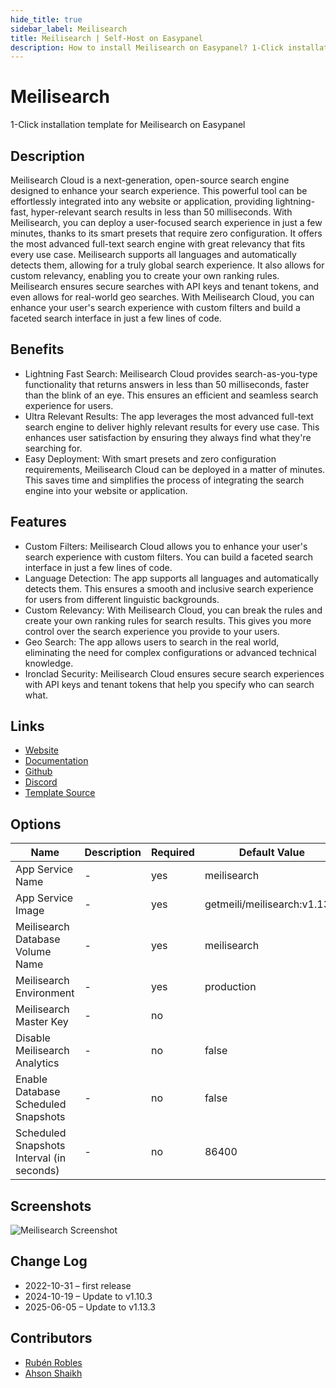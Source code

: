 ```yaml
---
hide_title: true
sidebar_label: Meilisearch
title: Meilisearch | Self-Host on Easypanel
description: How to install Meilisearch on Easypanel? 1-Click installation template for Meilisearch on Easypanel
---
```


<!-- generated -->

# Meilisearch

1-Click installation template for Meilisearch on Easypanel

## Description

Meilisearch Cloud is a next-generation, open-source search engine designed to enhance your search experience. This powerful tool can be effortlessly integrated into any website or application, providing lightning-fast, hyper-relevant search results in less than 50 milliseconds. With Meilisearch, you can deploy a user-focused search experience in just a few minutes, thanks to its smart presets that require zero configuration. It offers the most advanced full-text search engine with great relevancy that fits every use case. Meilisearch supports all languages and automatically detects them, allowing for a truly global search experience. It also allows for custom relevancy, enabling you to create your own ranking rules. Meilisearch ensures secure searches with API keys and tenant tokens, and even allows for real-world geo searches. With Meilisearch Cloud, you can enhance your user&#39;s search experience with custom filters and build a faceted search interface in just a few lines of code.

## Benefits

- Lightning Fast Search: Meilisearch Cloud provides search-as-you-type functionality that returns answers in less than 50 milliseconds, faster than the blink of an eye. This ensures an efficient and seamless search experience for users.
- Ultra Relevant Results: The app leverages the most advanced full-text search engine to deliver highly relevant results for every use case. This enhances user satisfaction by ensuring they always find what they're searching for.
- Easy Deployment: With smart presets and zero configuration requirements, Meilisearch Cloud can be deployed in a matter of minutes. This saves time and simplifies the process of integrating the search engine into your website or application.

## Features

- Custom Filters: Meilisearch Cloud allows you to enhance your user's search experience with custom filters. You can build a faceted search interface in just a few lines of code.
- Language Detection: The app supports all languages and automatically detects them. This ensures a smooth and inclusive search experience for users from different linguistic backgrounds.
- Custom Relevancy: With Meilisearch Cloud, you can break the rules and create your own ranking rules for search results. This gives you more control over the search experience you provide to your users.
- Geo Search: The app allows users to search in the real world, eliminating the need for complex configurations or advanced technical knowledge.
- Ironclad Security: Meilisearch Cloud ensures secure search experiences with API keys and tenant tokens that help you specify who can search what.

## Links

- [Website](https://meilisearch.com/)
- [Documentation](https://docs.meilisearch.com/)
- [Github](https://github.com/meilisearch/meilisearch/)
- [Discord](https://discord.gg/meilisearch)
- [Template Source](https://github.com/easypanel-io/templates/tree/main/templates/meilisearch)

## Options

Name | Description | Required | Default Value
-|-|-|-
App Service Name | - | yes | meilisearch
App Service Image | - | yes | getmeili/meilisearch:v1.13.3
Meilisearch Database Volume Name | - | yes | meilisearch
Meilisearch Environment | - | yes | production
Meilisearch Master Key | - | no | 
Disable Meilisearch Analytics | - | no | false
Enable Database Scheduled Snapshots | - | no | false
Scheduled Snapshots Interval (in seconds) | - | no | 86400

## Screenshots

![Meilisearch Screenshot](./assets/screenshot.png)

## Change Log

- 2022-10-31 – first release
- 2024-10-19 – Update to v1.10.3
- 2025-06-05 – Update to v1.13.3

## Contributors

- [Rubén Robles](https://github.com/D8vjork)
- [Ahson Shaikh](https://github.com/Ahson-Shaikh)
